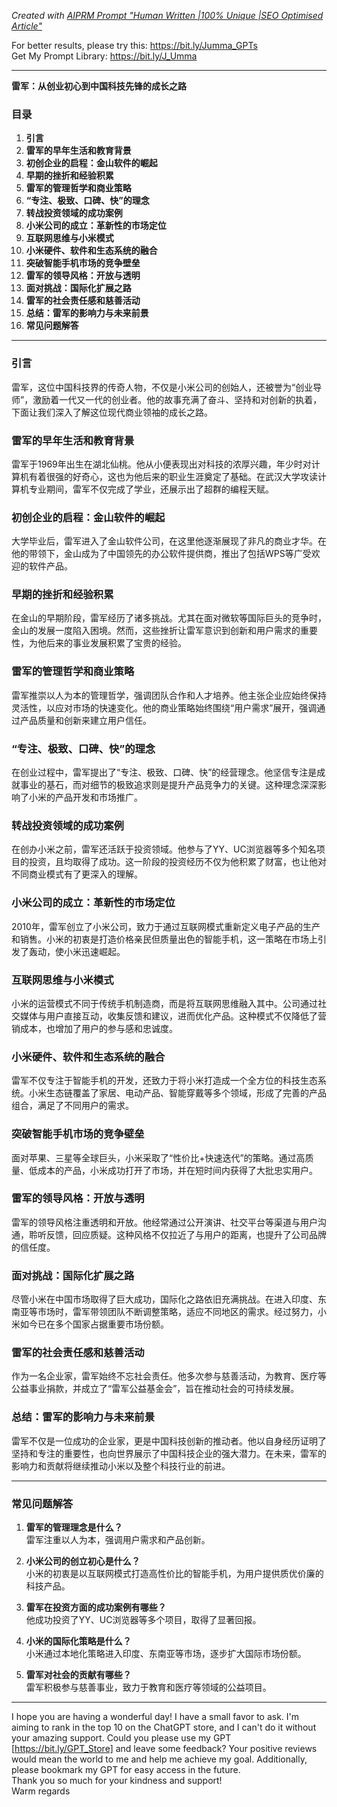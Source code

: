 _Created with [AIPRM Prompt "Human Written |100% Unique |SEO Optimised Article"](https://www.aiprm.com/prompts/seo/writing/1784224785543462912/)_

For better results, please try this: https://bit.ly/Jumma_GPTs  
Get My Prompt Library: https://bit.ly/J_Umma

---

**雷军：从创业初心到中国科技先锋的成长之路**

### **目录**

1. **引言**
2. **雷军的早年生活和教育背景**
3. **初创企业的启程：金山软件的崛起**
4. **早期的挫折和经验积累**
5. **雷军的管理哲学和商业策略**
6. **“专注、极致、口碑、快”的理念**
7. **转战投资领域的成功案例**
8. **小米公司的成立：革新性的市场定位**
9. **互联网思维与小米模式**
10. **小米硬件、软件和生态系统的融合**
11. **突破智能手机市场的竞争壁垒**
12. **雷军的领导风格：开放与透明**
13. **面对挑战：国际化扩展之路**
14. **雷军的社会责任感和慈善活动**
15. **总结：雷军的影响力与未来前景**
16. **常见问题解答**

---

### **引言**

雷军，这位中国科技界的传奇人物，不仅是小米公司的创始人，还被誉为“创业导师”，激励着一代又一代的创业者。他的故事充满了奋斗、坚持和对创新的执着，下面让我们深入了解这位现代商业领袖的成长之路。

### **雷军的早年生活和教育背景**

雷军于1969年出生在湖北仙桃。他从小便表现出对科技的浓厚兴趣，年少时对计算机有着很强的好奇心，这也为他后来的职业生涯奠定了基础。在武汉大学攻读计算机专业期间，雷军不仅完成了学业，还展示出了超群的编程天赋。

### **初创企业的启程：金山软件的崛起**

大学毕业后，雷军进入了金山软件公司，在这里他逐渐展现了非凡的商业才华。在他的带领下，金山成为了中国领先的办公软件提供商，推出了包括WPS等广受欢迎的软件产品。

### **早期的挫折和经验积累**

在金山的早期阶段，雷军经历了诸多挑战。尤其在面对微软等国际巨头的竞争时，金山的发展一度陷入困境。然而，这些挫折让雷军意识到创新和用户需求的重要性，为他后来的事业发展积累了宝贵的经验。

### **雷军的管理哲学和商业策略**

雷军推崇以人为本的管理哲学，强调团队合作和人才培养。他主张企业应始终保持灵活性，以应对市场的快速变化。他的商业策略始终围绕“用户需求”展开，强调通过产品质量和创新来建立用户信任。

### **“专注、极致、口碑、快”的理念**

在创业过程中，雷军提出了“专注、极致、口碑、快”的经营理念。他坚信专注是成就事业的基石，而对细节的极致追求则是提升产品竞争力的关键。这种理念深深影响了小米的产品开发和市场推广。

### **转战投资领域的成功案例**

在创办小米之前，雷军还活跃于投资领域。他参与了YY、UC浏览器等多个知名项目的投资，且均取得了成功。这一阶段的投资经历不仅为他积累了财富，也让他对不同商业模式有了更深入的理解。

### **小米公司的成立：革新性的市场定位**

2010年，雷军创立了小米公司，致力于通过互联网模式重新定义电子产品的生产和销售。小米的初衷是打造价格亲民但质量出色的智能手机，这一策略在市场上引发了轰动，使小米迅速崛起。

### **互联网思维与小米模式**

小米的运营模式不同于传统手机制造商，而是将互联网思维融入其中。公司通过社交媒体与用户直接互动，收集反馈和建议，进而优化产品。这种模式不仅降低了营销成本，也增加了用户的参与感和忠诚度。

### **小米硬件、软件和生态系统的融合**

雷军不仅专注于智能手机的开发，还致力于将小米打造成一个全方位的科技生态系统。小米生态链覆盖了家居、电动产品、智能穿戴等多个领域，形成了完善的产品组合，满足了不同用户的需求。

### **突破智能手机市场的竞争壁垒**

面对苹果、三星等全球巨头，小米采取了“性价比+快速迭代”的策略。通过高质量、低成本的产品，小米成功打开了市场，并在短时间内获得了大批忠实用户。

### **雷军的领导风格：开放与透明**

雷军的领导风格注重透明和开放。他经常通过公开演讲、社交平台等渠道与用户沟通，聆听反馈，回应质疑。这种风格不仅拉近了与用户的距离，也提升了公司品牌的信任度。

### **面对挑战：国际化扩展之路**

尽管小米在中国市场取得了巨大成功，国际化之路依旧充满挑战。在进入印度、东南亚等市场时，雷军带领团队不断调整策略，适应不同地区的需求。经过努力，小米如今已在多个国家占据重要市场份额。

### **雷军的社会责任感和慈善活动**

作为一名企业家，雷军始终不忘社会责任。他多次参与慈善活动，为教育、医疗等公益事业捐款，并成立了“雷军公益基金会”，旨在推动社会的可持续发展。

### **总结：雷军的影响力与未来前景**

雷军不仅是一位成功的企业家，更是中国科技创新的推动者。他以自身经历证明了坚持和专注的重要性，也向世界展示了中国科技企业的强大潜力。在未来，雷军的影响力和贡献将继续推动小米以及整个科技行业的前进。

---

### **常见问题解答**

1. **雷军的管理理念是什么？**  
   雷军注重以人为本，强调用户需求和产品创新。

2. **小米公司的创立初心是什么？**  
   小米的初衷是以互联网模式打造高性价比的智能手机，为用户提供质优价廉的科技产品。

3. **雷军在投资方面的成功案例有哪些？**  
   他成功投资了YY、UC浏览器等多个项目，取得了显著回报。

4. **小米的国际化策略是什么？**  
   小米通过本地化策略进入印度、东南亚等市场，逐步扩大国际市场份额。

5. **雷军对社会的贡献有哪些？**  
   雷军积极参与慈善事业，致力于教育和医疗等领域的公益项目。

---

I hope you are having a wonderful day! I have a small favor to ask. I'm aiming to rank in the top 10 on the ChatGPT store, and I can't do it without your amazing support. Could you please use my GPT [https://bit.ly/GPT_Store] and leave some feedback? Your positive reviews would mean the world to me and help me achieve my goal. Additionally, please bookmark my GPT for easy access in the future.  
Thank you so much for your kindness and support!  
Warm regards
